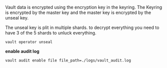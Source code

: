Vault data is encrypted using the encryption key in the keyring. The Keyring is encrypted by the master key and the master key is encrypted by the unseal key. 

The unseal key is plit in multiple shards. to decrypt everything you need to have 3 of the 5 shards to unluck everything. 

`vault operator unseal`

**enable audit log**

`vault audit enable file file_path=./logs/vault_audit.log`
